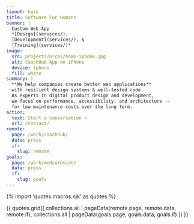 ```yaml
---
layout: base
title: Software For Humans
banner: |
  Custom Web App
  *[Design](services/),
  [Development](services/), &
  [Training](services/)*
image:
  src: projects/orcas/home-iphone.jpg
  alt: CoachHub App on iPhone
  device: iphone
  fill: white
summary: |
  **We help companies create better web applications**
  with resilient design systems & well-tested code.
  As experts in digital product design and development,
  we focus on performance, accessibility, and architecture --
  for low maintenance costs over the long term.
action:
  text: Start a conversation »
  url: /contact/
remote:
  page: /work/coachhub/
  data: press
  if:
    slug: remote
goals:
  page: /work/medcurbside/
  data: press
  if:
    slug: goals
---
```


{% import 'quotes.macros.njk' as quotes %}

{{ quotes.grid([
  collections.all | pageData(remote.page, remote.data, remote.if),
  collections.all | pageData(goals.page, goals.data, goals.if)
]) }}
